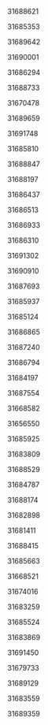 31688621

31685353

31689642

31690001

31686294

31688733

31670478

31689659

31691748

31685810

31688847

31688197

31686437

31686513

31686933

31686310

31691302

31690910

31687693

31685937

31685124

31686865

31687240

31686794

31684197

31687554

31668582

31656550

31685925

31683809

31688529

31684787

31688174

31682898

31681411

31688415

31685663

31668521

31674016

31683259

31685524

31683869

31691450

31679733

31689129

31683559

31689359

